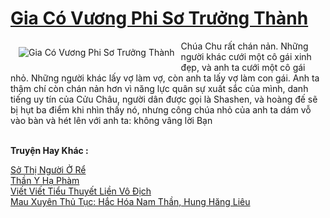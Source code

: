 <a href="https://truyentiki.com/gia-co-vuong-phi-so-truong-thanh.33492/" title="Gia Có Vương Phi Sơ Trưởng Thành"><h1>Gia Có Vương Phi Sơ Trưởng Thành</h1></a><div style="display:table"><img align="right" style="float: left; padding: 10px;" src="https://truyentiki.com/a/img/str/src/33492.jpg" alt="Gia Có Vương Phi Sơ Trưởng Thành">Chúa Chu rất chán nản. Những người khác cưới một cô gái xinh đẹp, và anh ta cưới một cô gái nhỏ. Những người khác lấy vợ làm vợ, còn anh ta lấy vợ làm con gái. Anh ta thậm chí còn chán nản hơn vì năng lực quân sự xuất sắc của mình, danh tiếng uy tín của Cửu Châu, người dân được gọi là Shashen, và hoàng đế sẽ bị hụt ba điểm khi nhìn thấy nó, nhưng công chúa nhỏ của anh ta dám vỗ vào bàn và hét lên với anh ta: không vâng lời Bạn</div><p><br><b>Truyện Hay Khác :</b></p><a href="https://truyentiki.com/so-thi-nguoi-o-re.33491/" alt="Sở Thị Người Ở Rể">Sở Thị Người Ở Rể</a><br/><a href="https://github.com/nownovels/top500/tree/master/truyenhay/33910/" alt="Thần Y Hạ Phàm">Thần Y Hạ Phàm</a><br/><a href="https://truyentiki.wordpress.com/2020/06/08/viet-viet-tieu-thuyet-lien-vo-dich/" alt="Viết Viết Tiểu Thuyết Liền Vô Địch">Viết Viết Tiểu Thuyết Liền Vô Địch</a><br/><a href="https://truyentiki.wordpress.com/2020/06/08/mau-xuyen-thu-tuc-hac-hoa-nam-than-hung-hang-lieu/" alt="Mau Xuyên Thủ Tục: Hắc Hóa Nam Thần, Hung Hăng Liêu">Mau Xuyên Thủ Tục: Hắc Hóa Nam Thần, Hung Hăng Liêu</a><br/>